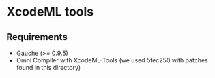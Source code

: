 # XcodeML tools

## Requirements
* Gauche (>= 0.9.5)
* Omni Compiler with XcodeML-Tools (we used 5fec250 with patches found in this directory)
